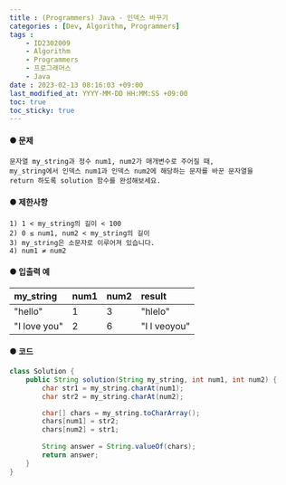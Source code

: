 ```yaml
---
title : (Programmers) Java - 인덱스 바꾸기
categories : [Dev, Algorithm, Programmers]
tags : 
    - ID2302009
    - Algorithm
    - Programmers 
    - 프로그래머스   
    - Java
date : 2023-02-13 08:16:03 +09:00
last_modified_at: YYYY-MM-DD HH:MM:SS +09:00
toc: true
toc_sticky: true
---
```


#### ● 문제

``` plaintext
문자열 my_string과 정수 num1, num2가 매개변수로 주어질 때, 
my_string에서 인덱스 num1과 인덱스 num2에 해당하는 문자를 바꾼 문자열을 
return 하도록 solution 함수를 완성해보세요.
```

#### ● 제한사항

``` plaintext
1) 1 < my_string의 길이 < 100
2) 0 ≤ num1, num2 < my_string의 길이
3) my_string은 소문자로 이루어져 있습니다.
4) num1 ≠ num2
```

#### ● 입출력 예

| my_string     | num1  | num2  | result        |
| :------------ | :---- | :---- | :------------ |
| "hello"       | 1     | 3     | "hlelo"       |
| "I love you"  | 2     | 6     | "I l veoyou"  |

#### ● 코드

``` java
class Solution {
    public String solution(String my_string, int num1, int num2) {
        char str1 = my_string.charAt(num1);
        char str2 = my_string.charAt(num2);

        char[] chars = my_string.toCharArray();
        chars[num1] = str2;
        chars[num2] = str1;
        
        String answer = String.valueOf(chars);
        return answer;
    }
}
```
